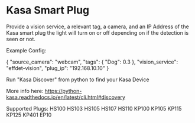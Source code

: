 # Kasa Smart Plug

Provide a vision service, a relevant tag, a camera, and an IP Address of the Kasa smart plug the light will turn on or off depending on if the detection is seen or not.

Example Config:

{
  "source_camera": "webcam",
  "tags": {
    "Dog": 0.3
  },
  "vision_service": "effdet-vision",
  "plug_ip": "192.168.10.10"
}

Run "Kasa Discover" from python to find your Kasa Device

More info here: https://python-kasa.readthedocs.io/en/latest/cli.html#discovery

Supported Plugs:
HS100
HS103
HS105
HS107
HS110
KP100
KP105
KP115
KP125
KP401
EP10